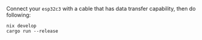 Connect your `esp32c3` with a cable that has data transfer capability, then do following:

```
nix develop
cargo run --release
```